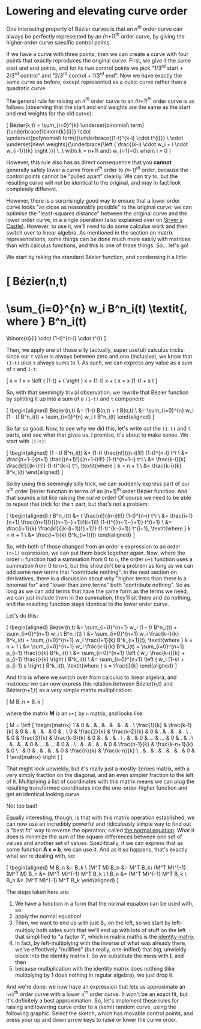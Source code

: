 # Lowering and elevating curve order

One interesting property of Bézier curves is that an *n<sup>th</sup>* order curve can always be perfectly represented by an *(n+1)<sup>th</sup>* order curve, by giving the higher-order curve specific control points.

If we have a curve with three points, then we can create a curve with four points that exactly reproduces the original curve. First, we give it the same start and end points, and for its two control points we pick "1/3<sup>rd</sup> start + 2/3<sup>rd</sup> control" and "2/3<sup>rd</sup> control + 1/3<sup>rd</sup> end". Now we have exactly the same curve as before, except represented as a cubic curve rather than a quadratic curve.

The general rule for raising an *n<sup>th</sup>* order curve to an *(n+1)<sup>th</sup>* order curve is as follows (observing that the start and end weights are the same as the start and end weights for the old curve):

\[
  Bézier(k,t) = \sum_{i=0}^{k}
                \underset{binomial\ term}{\underbrace{\binom{k}{i}}}
                \cdot\
                \underset{polynomial\ term}{\underbrace{(1-t)^{k-i} \cdot t^{i}}}
                \ \cdot \
                \underset{new\ weights}{\underbrace{\left ( \frac{(k-i) \cdot w_i + i \cdot w_{i-1}}{k} \right )}}
  \ ,\ with\ k = n+1\ and\ w_{i-1}=0\ when\ i = 0
\]

However, this rule also has as direct consequence that you **cannot** generally safely lower a curve from *n<sup>th</sup>* order to *(n-1)<sup>th</sup>* order, because the control points cannot be "pulled apart" cleanly. We can try to, but the resulting curve will not be identical to the original, and may in fact look completely different.

However, there is a surprisingly good way to ensure that a lower order curve looks "as close as reasonably possible" to the original curve: we can optimise the "least-squares distance" between the original curve and the lower order curve, in a single operation (also explained over on [Sirver's Castle](http://www.sirver.net/blog/2011/08/23/degree-reduction-of-bezier-curves)). However, to use it, we'll need to do some calculus work and then switch over to linear algebra. As mentioned in the section on matrix representations, some things can be done much more easily with matrices than with calculus functions, and this is one of those things. So... let's go!

We start by taking the standard Bézier function, and condensing it a little:

\[
  Bézier(n,t)
  =
  \sum_{i=0}^{n} w_i B^n_i(t)
  \textit{, where }
  B^n_i(t)
  =
  \binom{n}{i} \cdot (1-t)^{n-i} \cdot t^{i}
\]

Then, we apply one of those silly (actually, super useful) calculus tricks: since our `t` value is always between zero and one (inclusive), we know that `(1-t)` plus `t` always sums to 1. As such, we can express any value as a sum of `t` and `1-t`:

\[
  x = 1 x = \left ( (1-t) + t \right ) x = (1-t) x + t x = x (1-t) + x t
\]

So, with that seemingly trivial observation, we rewrite that Bézier function by splitting it up into a sum of a `(1-t)` and `t` component:

\[
  \begin{aligned}
    Bézier(n,t) &= (1-t) B(n,t) + t B(n,t) \\
                &= \sum_{i=0}^{n} w_i (1 - t) B^n_i(t) + \sum_{i=0}^{n} w_i t B^n_i(t)
  \end{aligned}
\]

So far so good. Now, to see why we did this, let's write out the `(1-t)` and `t` parts, and see what that gives us. I promise, it's about to make sense. We start with `(1-t)`:

\[
  \begin{aligned}
    (1 - t) B^n_i(t) &= (1-t) \frac{n!}{(n-i)!i!}  (1-t)^{n-i} t^i \\
                     &= \frac{n+1-i}{n+1} \frac{(n+1)!}{(n+1-i)!i!} (1-t)^{n+1-i} t^i \\
                     &= \frac{k-i}{k} \frac{k!}{(k-i)!i!} (1-t)^{k-i} t^i, \textit{where } k = n + 1 \\
                     &= \frac{k-i}{k} B^k_i(t)
  \end{aligned}
\]

So by using this seemingly silly trick, we can suddenly express part of our n<sup>th</sup> order Bézier function in terms of an (n+1)<sup>th</sup> order Bézier function. And that sounds a lot like raising the curve order! Of course we need to be able to repeat that trick for the `t` part, but that's not a problem:

\[
  \begin{aligned}
    t B^n_i(t) &= t \frac{n!}{(n-i)!i!} (1-t)^{n-i} t^i \\
               &= \frac{i+1}{n+1} \frac{(n+1)!}{((n+1)-(i+1))!(i+1)!} (1-t)^{(n+1)-(i+1)} t^{i+1} \\
               &= \frac{i+1}{k} \frac{k!}{(k-(i+1))!(i+1)!} (1-t)^{k-(i+1)} t^{i+1}, \textit{where } k = n + 1 \\
               &= \frac{i+1}{k} B^k_{i+1}(t)
  \end{aligned}
\]

So, with both of those changed from an order `n` expression to an order `(n+1)` expression, we can put them back together again. Now, where the order `n` function had a summation from 0 to `n`, the order `n+1` function uses a summation from 0 to `n+1`, but this shouldn't be a problem as long as we can add some new terms that "contribute nothing". In the next section on derivatives, there is a discussion about why "higher terms than there is a binomial for" and "lower than zero terms" both "contribute nothing". So as long as we can add terms that have the same form as the terms we need, we can just include them in the summation, they'll sit there and do nothing, and the resulting function stays identical to the lower order curve.

Let's do this:

\[
  \begin{aligned}
    Bézier(n,t) &= \sum_{i=0}^{n+1} w_i (1 - t) B^n_i(t) + \sum_{i=0}^{n+1} w_i t B^n_i(t) \\
                &= \sum_{i=0}^{n+1} w_i \frac{k-i}{k} B^k_i(t) + \sum_{i=0}^{n+1} w_i \frac{i+1}{k} B^k_{i+1}(t), \textit{where } k = n + 1 \\
                &= \sum_{i=0}^{n+1} w_i \frac{k-i}{k} B^k_i(t) + \sum_{i=0}^{n+1} p_{i-1} \frac{i}{k} B^k_i(t) \\
                &= \sum_{i=0}^{n+1} \left ( w_i \frac{k-i}{k} + p_{i-1} \frac{i}{k} \right ) B^k_i(t) \\
                &= \sum_{i=0}^{n+1} \left ( w_i (1-s) + p_{i-1} s \right ) B^k_i(t), \textit{where } s = \frac{i}{k}
  \end{aligned}
\]

And this is where we switch over from calculus to linear algebra, and matrices: we can now express this relation between Bézier(n,t) and Bézier(n+1,t) as a very simple matrix multiplication:

\[
  M B_n = B_k
\]

where the matrix **M** is an `n+1` by `n` matrix, and looks like:

\[
M =
\left [
\begin{matrix}
     1      &        0      &        .      &        .      &  .  &       .       &         .       & . \\
\frac{1}{k} & \frac{k-1}{k} &        0      &        .      &  .  &       .       &         0       & . \\
     0      & \frac{2}{k}   & \frac{k-2}{k} &        0      &  .  &       .       &         .       & . \\
     .      &        0      & \frac{3}{k}   & \frac{k-3}{k} &  0  &       .       &         .       & . \\
     .      &        .      &        0      &       ...     & ... &       0       &         .       & . \\
     .      &        .      &        .      &        0      & ... &      ...      &         0       & . \\
     .      &        .      &        .      &        .      &  0  & \frac{n-1}{k} & \frac{k-n+1}{k} & 0 \\
     .      &        0      &        .      &        .      &  .  &       0       & \frac{n}{k}     & \frac{k-n}{k} \\
     .      &        .      &        .      &        .      &  .  &       .       &         0       & 1
\end{matrix}
\right ]
\]

That might look unwieldy, but it's really just a mostly-zeroes matrix, with a very simply fraction on the diagonal, and an even simpler fraction to the left of it. Multiplying a list of coordinates with this matrix means we can plug the resulting transformed coordinates into the one-order-higher function and get an identical looking curve.

Not too bad!

Equally interesting, though, is that with this matrix operation established, we can now use an incredibly powerful and ridiculously simple way to find out a "best fit" way to reverse the operation, called [the normal equation](http://mathworld.wolfram.com/NormalEquation.html). What it does is minimize the sum of the square differences between one set of values and another set of values. Specifically, if we can express that as some function **A x = b**, we can use it. And as it so happens, that's exactly what we're dealing with, so:

\[
\begin{aligned}
  M B_n &= B_k \\
  (M^T M) B_n &= M^T B_k\\
  (M^T M)^{-1} (M^T M) B_n &= (M^T M)^{-1} M^T B_k \\
  I B_n &= (M^T M)^{-1} M^T B_k \\
  B_n &= (M^T M)^{-1} M^T B_k
\end{aligned}
\]

The steps taken here are:

1. We have a function in a form that the normal equation can be used with, so
2. apply the normal equation!
3. Then, we want to end up with just B<sub>n</sub> on the left, so we start by left-multiply both sides such that we'll end up with lots of stuff on the left that simplified to "a factor 1", which in matrix maths is the [identity matrix](https://en.wikipedia.org/wiki/Identity_matrix).
4. In fact, by left-multiplying with the inverse of what was already there, we've effectively "nullified" (but really, one-inified) that big, unwieldy block into the identity matrix **I**. So we substitute the mess with **I**, and then
5. because multiplication with the identity matrix does nothing (like multiplying by 1 does nothing in regular algebra), we just drop it.

And we're done: we now have an expression that lets us approximate an `n+1`<sup>th</sup> order curve with a lower `n`<sup>th</sup> order curve. It won't be an exact fit, but it's definitely a best approximation. So, let's implement these rules for raising and lowering curve order to a (semi) random curve, using the following graphic. Select the sketch, which has movable control points, and press your up and down arrow keys to raise or lower the curve order.

<graphics-element title="A variable-order Bézier curve" src="./reorder.js"></graphics-element>
